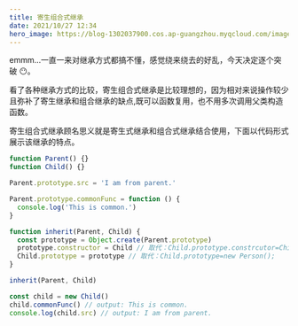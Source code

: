 ```yaml
---
title: 寄生组合式继承
date: 2021/10/27 12:34
hero_image: https://blog-1302037900.cos.ap-guangzhou.myqcloud.com/images/covers/js_extends.png
---
```


emmm...一直一来对继承方式都搞不懂，感觉绕来绕去的好乱，今天决定逐个突破 😶。

看了各种继承方式的比较，寄生组合式继承是比较理想的，因为相对来说操作较少且弥补了寄生继承和组合继承的缺点,既可以函数复用，也不用多次调用父类构造函数。

寄生组合式继承顾名思义就是寄生式继承和组合式继承结合使用，下面以代码形式展示该继承的特点。

```js
function Parent() {}
function Child() {}

Parent.prototype.src = 'I am from parent.'

Parent.prototype.commonFunc = function () {
  console.log('This is common.')
}

function inherit(Parent, Child) {
  const prototype = Object.create(Parent.prototype)
  prototype.constructor = Child // 取代：Child.prototype.constrcutor=Child
  Child.prototype = prototype // 取代：Child.prototype=new Person();
}

inherit(Parent, Child)

const child = new Child()
child.commonFunc() // output: This is common.
console.log(child.src) // output: I am from parent.
```
